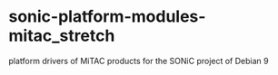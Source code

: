 # sonic-platform-modules-mitac_stretch
platform drivers of MiTAC products for the SONiC project of Debian 9
